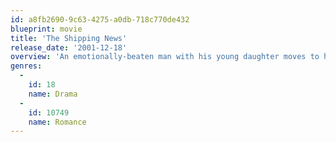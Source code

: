 ```yaml
---
id: a8fb2690-9c63-4275-a0db-718c770de432
blueprint: movie
title: 'The Shipping News'
release_date: '2001-12-18'
overview: 'An emotionally-beaten man with his young daughter moves to his ancestral home in Newfoundland to reclaim his life.'
genres:
  -
    id: 18
    name: Drama
  -
    id: 10749
    name: Romance
---
```

